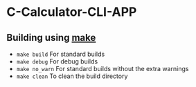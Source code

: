 # C-Calculator-CLI-APP

## Building using [make](https://www.gnu.org/software/make/manual/make.html)
- `make build` For standard builds
- `make debug` For debug builds
- `make no_warn` For standard builds without the extra warnings
- `make clean` To clean the build directory
